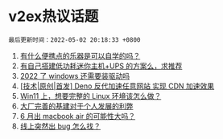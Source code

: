 # v2ex热议话题

`最后更新时间：2022-05-02 20:18:33 +0800`

1. [有什么便携点的乐器是可以自学的吗？](https://www.v2ex.com/t/850472)
1. [有自己搭建低功耗迷你主机+UPS 的方案么，求推荐](https://www.v2ex.com/t/850467)
1. [2022 了 windows 还需要装驱动吗](https://www.v2ex.com/t/850452)
1. [[技术|原创|首发] Deno 反代加速任意网站 实现 CDN 加速效果](https://www.v2ex.com/t/850412)
1. [Win11 上，想要完整的 Linux 环境该怎么做？](https://www.v2ex.com/t/850464)
1. [大厂完善的基建对于个人发展的利弊](https://www.v2ex.com/t/850515)
1. [6 月出 macbook air 的可能性大吗？](https://www.v2ex.com/t/850460)
1. [线上突然出 bug 怎么找？](https://www.v2ex.com/t/850448)

